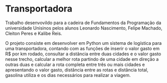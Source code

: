 # Transportadora

Trabalho desenvovildo para a cadeira de Fundamentos da Programação da universidade Unisinos pelos alunos Leonardo Nascimento, Felipe Machado, Cleiton Peres e Kalibe Reis.

O projeto consiste em desenvolver em Python um sistema de logística para uma transportadora, contando com as funções de inserir o valor gasto em R$ por km rodado, consultar a distância entre duas cidades e o valor gasto nesse trecho, calcular a melhor rota partindo de uma cidade em direção a outras duas e calcular a rota completa entre três ou mais cidades e apresentando o valor gasto, distância entre as rotas e distância total, gasolina utiliza e os dias necessários para realizar a viagem.
